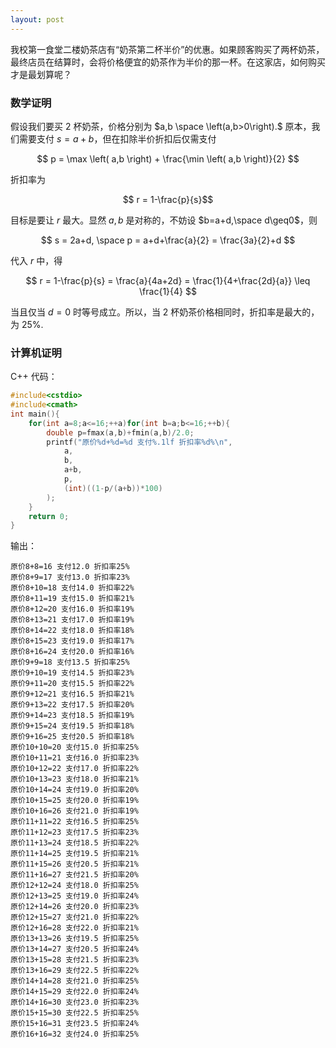 ```yaml
---
layout: post
---
```


我校第一食堂二楼奶茶店有“奶茶第二杯半价”的优惠。如果顾客购买了两杯奶茶，最终店员在结算时，会将价格便宜的奶茶作为半价的那一杯。在这家店，如何购买才是最划算呢？

### 数学证明

假设我们要买 $2$ 杯奶茶，价格分别为 $a,b \space \left(a,b>0\right).$ 原本，我们需要支付 $s=a+b$，但在扣除半价折扣后仅需支付

$$ p = \max \left( a,b \right) + \frac{\min \left( a,b \right)}{2} $$

折扣率为

$$ r = 1-\frac{p}{s}$$

目标是要让 $r$ 最大。显然 $a,b$ 是对称的，不妨设 $b=a+d,\space d\geq0$，则

$$ s = 2a+d, \space p = a+d+\frac{a}{2} = \frac{3a}{2}+d $$

代入 $r$ 中，得

$$ r = 1-\frac{p}{s} = \frac{a}{4a+2d} = \frac{1}{4+\frac{2d}{a}} \leq \frac{1}{4} $$

当且仅当 $d=0$ 时等号成立。所以，当 $2$ 杯奶茶价格相同时，折扣率是最大的，为 $25\%$.

### 计算机证明

C++ 代码：

```c++
#include<cstdio>
#include<cmath>
int main(){
    for(int a=8;a<=16;++a)for(int b=a;b<=16;++b){
        double p=fmax(a,b)+fmin(a,b)/2.0;
        printf("原价%d+%d=%d 支付%.1lf 折扣率%d%\n",
            a,
            b,
            a+b,
            p,
            (int)((1-p/(a+b))*100)
        );
    }
    return 0;
}    
```

输出：

```
原价8+8=16 支付12.0 折扣率25%
原价8+9=17 支付13.0 折扣率23%
原价8+10=18 支付14.0 折扣率22%
原价8+11=19 支付15.0 折扣率21%
原价8+12=20 支付16.0 折扣率19%
原价8+13=21 支付17.0 折扣率19%
原价8+14=22 支付18.0 折扣率18%
原价8+15=23 支付19.0 折扣率17%
原价8+16=24 支付20.0 折扣率16%
原价9+9=18 支付13.5 折扣率25%
原价9+10=19 支付14.5 折扣率23%
原价9+11=20 支付15.5 折扣率22%
原价9+12=21 支付16.5 折扣率21%
原价9+13=22 支付17.5 折扣率20%
原价9+14=23 支付18.5 折扣率19%
原价9+15=24 支付19.5 折扣率18%
原价9+16=25 支付20.5 折扣率18%
原价10+10=20 支付15.0 折扣率25%
原价10+11=21 支付16.0 折扣率23%
原价10+12=22 支付17.0 折扣率22%
原价10+13=23 支付18.0 折扣率21%
原价10+14=24 支付19.0 折扣率20%
原价10+15=25 支付20.0 折扣率19%
原价10+16=26 支付21.0 折扣率19%
原价11+11=22 支付16.5 折扣率25%
原价11+12=23 支付17.5 折扣率23%
原价11+13=24 支付18.5 折扣率22%
原价11+14=25 支付19.5 折扣率21%
原价11+15=26 支付20.5 折扣率21%
原价11+16=27 支付21.5 折扣率20%
原价12+12=24 支付18.0 折扣率25%
原价12+13=25 支付19.0 折扣率24%
原价12+14=26 支付20.0 折扣率23%
原价12+15=27 支付21.0 折扣率22%
原价12+16=28 支付22.0 折扣率21%
原价13+13=26 支付19.5 折扣率25%
原价13+14=27 支付20.5 折扣率24%
原价13+15=28 支付21.5 折扣率23%
原价13+16=29 支付22.5 折扣率22%
原价14+14=28 支付21.0 折扣率25%
原价14+15=29 支付22.0 折扣率24%
原价14+16=30 支付23.0 折扣率23%
原价15+15=30 支付22.5 折扣率25%
原价15+16=31 支付23.5 折扣率24%
原价16+16=32 支付24.0 折扣率25%
```
